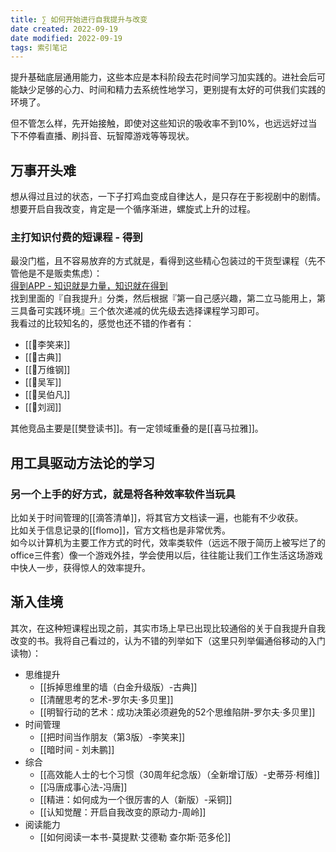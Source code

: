 ```yaml
---
title: ∑ 如何开始进行自我提升与改变
date created: 2022-09-19
date modified: 2022-09-19
tags: 索引笔记
---
```


提升基础底层通用能力，这些本应是本科阶段去花时间学习加实践的。进社会后可能缺少足够的心力、时间和精力去系统性地学习，更别提有太好的可供我们实践的环境了。

但不管怎么样，先开始接触，即使对这些知识的吸收率不到10%，也远远好过当下不停看直播、刷抖音、玩智障游戏等等现状。

## 万事开头难

想从得过且过的状态，一下子打鸡血变成自律达人，是只存在于影视剧中的剧情。想要开启自我改变，肯定是一个循序渐进，螺旋式上升的过程。

### 主打知识付费的短课程 - 得到

最没门槛，且不容易放弃的方式就是，看得到这些精心包装过的干货型课程（先不管他是不是贩卖焦虑）：  
[得到APP - 知识就是力量，知识就在得到](https://www.dedao.cn/)  
找到里面的『自我提升』分类，然后根据『第一自己感兴趣，第二立马能用上，第三具备可实践环境』三个依次递减的优先级去选择课程学习即可。  
我看过的比较知名的，感觉也还不错的作者有：

- [[🧑李笑来]]
- [[🧑古典]]
- [[🧑万维钢]]
- [[🧑吴军]]
- [[🧑吴伯凡]]
- [[🧑刘润]]

其他竞品主要是[[樊登读书]]。有一定领域重叠的是[[喜马拉雅]]。

## 用工具驱动方法论的学习

### 另一个上手的好方式，就是将各种效率软件当玩具

比如关于时间管理的[[滴答清单]]，将其官方文档读一遍，也能有不少收获。  
比如关于信息记录的[[flomo]]，官方文档也是非常优秀。  
如今以计算机为主要工作方式的时代，效率类软件（远远不限于简历上被写烂了的office三件套）像一个游戏外挂，学会使用以后，往往能让我们工作生活这场游戏中快人一步，获得惊人的效率提升。

## 渐入佳境

其次，在这种短课程出现之前，其实市场上早已出现比较通俗的关于自我提升自我改变的书。我将自己看过的，认为不错的列举如下（这里只列举偏通俗移动的入门读物）：

- 思维提升
	- [[拆掉思维里的墙（白金升级版）-古典]]
	- [[清醒思考的艺术-罗尔夫·多贝里]]
	- [[明智行动的艺术：成功决策必须避免的52个思维陷阱-罗尔夫·多贝里]]
- 时间管理
	- [[把时间当作朋友（第3版）-李笑来]]
	- [[暗时间 - 刘未鹏]]
- 综合
	- [[高效能人士的七个习惯（30周年纪念版）（全新增订版）-史蒂芬·柯维]]
	- [[冯唐成事心法-冯唐]]
	- [[精进：如何成为一个很厉害的人（新版）-采铜]]
	- [[认知觉醒：开启自我改变的原动力-周岭]]
- 阅读能力
	- [[如何阅读一本书-莫提默·艾德勒 查尔斯·范多伦]]
